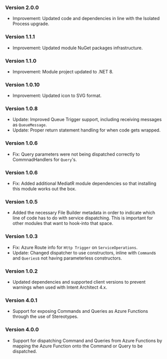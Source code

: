 ### Version 2.0.0

- Improvement: Updated code and dependencies in line with the Isolated Process upgrade.

### Version 1.1.1

- Improvement: Updated module NuGet packages infrastructure.

### Version 1.1.0

- Improvement: Module project updated to .NET 8.

### Version 1.0.10

- Improvement: Updated icon to SVG format.

### Version 1.0.8

- Update: Improved Queue Trigger support, including receiving messages as `QueueMessage`.
- Update: Proper return statement handling for when code gets wrapped.

### Version 1.0.6

- Fix: Query parameters were not being dispatched correctly to CommnadHandlers for `Query`'s.

### Version 1.0.6

- Fix: Added additional MediatR module dependencies so that installing this module works out the box.

### Version 1.0.5

- Added the necessary File Builder metadata in order to indicate which line of code has to do with service dispatching. This is important for other modules that want to hook-into that space.

### Version 1.0.3

- Fix: Azure Route info for `Http Trigger` on `ServiceOperations`.
- Update: Changed dispatcher to use constructors, inline with `Command`s and `Queries`s not having parameterless constructors.

### Version 1.0.2

- Updated dependencies and supported client versions to prevent warnings when used with Intent Architect 4.x.

### Version 4.0.1

- Support for exposing Commands and Queries as Azure Functions through the use of Stereotypes.

### Version 4.0.0

- Support for dispatching Command and Queries from Azure Functions by mapping the Azure Function onto the Command or Query to be dispatched.
